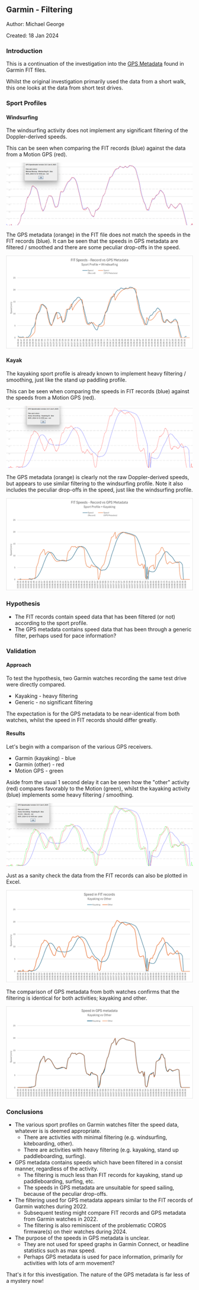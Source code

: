 ## Garmin - Filtering

Author: Michael George

Created: 18 Jan 2024



### Introduction

This is a continuation of the investigation into the [GPS Metadata](../metadata/README.md) found in Garmin FIT files.

Whilst the original investigation primarily used the data from a short walk, this one looks at the data from short test drives.



### Sport Profiles

#### Windsurfing

The windsurfing activity does not implement any significant filtering of the Doppler-derived speeds.

This can be seen when comparing the FIT records (blue) against the data from a Motion GPS (red).

![windsurf-speedreader](img/windsurf-speedreader.png)



The GPS metadata (orange) in the FIT file does not match the speeds in the FIT records (blue). It can be seen that the speeds in GPS metadata are filtered / smoothed and there are some peculiar drop-offs in the speed.

![windsurf-fit](img/windsurf-fit.png)



#### Kayak

The kayaking sport profile is already known to implement heavy filtering / smoothing, just like the stand up paddling profile.

This can be seen when comparing the speeds in FIT records (blue) against the speeds from a Motion GPS (red).

![kayak-speedreader](img/kayak-speedreader.png)



The GPS metadata (orange) is clearly not the raw Doppler-derived speeds, but appears to use similar filtering to the windsurfing profile. Note it also includes the peculiar drop-offs in the speed, just like the windsurfing profile.

![kayak-fit](img/kayak-fit.png)



### Hypothesis

- The FIT records contain speed data that has been filtered (or not) according to the sport profile.
- The GPS metadata contains speed data that has been through a generic filter, perhaps used for pace information?



### Validation

#### Approach

To test the hypothesis, two Garmin watches recording the same test drive were directly compared.

- Kayaking - heavy filtering
- Generic - no significant filtering

The expectation is for the GPS metadata to be near-identical from both watches, whilst the speed in FIT records should differ greatly.



#### Results

Let's begin with a comparison of the various GPS receivers.

- Garmin (kayaking) - blue
- Garmin (other) - red
- Motion GPS - green

Aside from the usual 1 second delay it can be seen how the "other" activity (red) compares favorably to the Motion (green), whilst the kayaking activity (blue) implements some heavy filtering / smoothing.

![comparison-speedreader](img/comparison-speedreader.png)



Just as a sanity check the data from the FIT records can also be plotted in Excel.

![comparison-record](img/comparison-record.png)



The comparison of GPS metadata from both watches confirms that the filtering is identical for both activities; kayaking and other.

![comparison-metadata](img/comparison-metadata.png)



### Conclusions

- The various sport profiles on Garmin watches filter the speed data, whatever is is deemed appropriate.
  - There are activities with minimal filtering (e.g. windsurfing, kiteboarding, other).
  - There are activities with heavy filtering (e.g. kayaking, stand up paddleboarding, surfing).
- GPS metadata contains speeds which have been filtered in a consist manner, regardless of the activity.
  - The filtering is much less than FIT records for kayaking, stand up paddleboarding, surfing, etc.
  - The speeds in GPS metadata are unsuitable for speed sailing, because of the peculiar drop-offs.
- The filtering used for GPS metadata appears similar to the FIT records of Garmin watches during 2022.
  - Subsequent testing might compare FIT records and GPS metadata from Garmin watches in 2022.
  - The filtering is also reminiscent of the problematic COROS firmware(s) on their watches during 2024.
- The purpose of the speeds in GPS metadata is unclear.
  - They are not used for speed graphs in Garmin Connect, or headline statistics such as max speed.
  - Perhaps GPS metadata is used for pace information, primarily for activities with lots of arm movement?

That's it for this investigation. The nature of the GPS metadata is far less of a mystery now!
